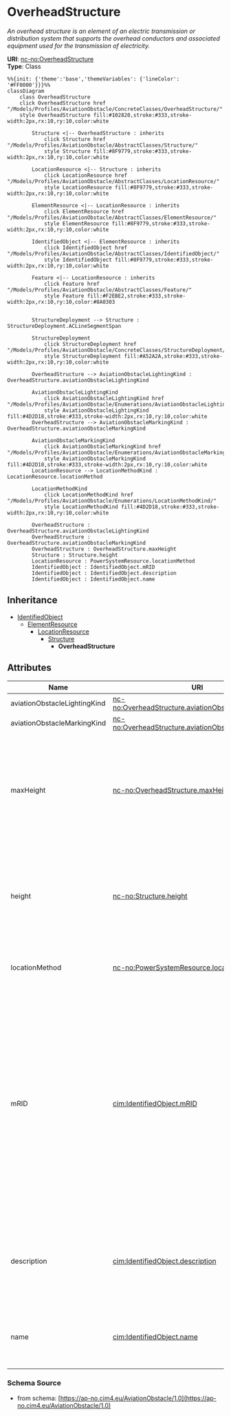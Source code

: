 # OverheadStructure

_An overhead structure is an element of an electric transmission or distribution system that supports the overhead conductors and associated equipment used for the transmission of electricity._

**URI**: [nc-no:OverheadStructure](http://cim4.eu/ns/nc-no#OverheadStructure)<br />
**Type**: Class

```mermaid
%%{init: {'theme':'base','themeVariables': {'lineColor': '#FF0000'}}}%%
classDiagram
    class OverheadStructure
    click OverheadStructure href "/Models/Profiles/AviationObstacle/ConcreteClasses/OverheadStructure/"
    style OverheadStructure fill:#102820,stroke:#333,stroke-width:2px,rx:10,ry:10,color:white
     
        Structure <|-- OverheadStructure : inherits
            click Structure href "/Models/Profiles/AviationObstacle/AbstractClasses/Structure/"
            style Structure fill:#8F9779,stroke:#333,stroke-width:2px,rx:10,ry:10,color:white
     
        LocationResource <|-- Structure : inherits
            click LocationResource href "/Models/Profiles/AviationObstacle/AbstractClasses/LocationResource/"
            style LocationResource fill:#8F9779,stroke:#333,stroke-width:2px,rx:10,ry:10,color:white
     
        ElementResource <|-- LocationResource : inherits
            click ElementResource href "/Models/Profiles/AviationObstacle/AbstractClasses/ElementResource/"
            style ElementResource fill:#8F9779,stroke:#333,stroke-width:2px,rx:10,ry:10,color:white
     
        IdentifiedObject <|-- ElementResource : inherits
            click IdentifiedObject href "/Models/Profiles/AviationObstacle/AbstractClasses/IdentifiedObject/"
            style IdentifiedObject fill:#8F9779,stroke:#333,stroke-width:2px,rx:10,ry:10,color:white

        Feature <|-- LocationResource : inherits
            click Feature href "/Models/Profiles/AviationObstacle/AbstractClasses/Feature/"
            style Feature fill:#F2EBE2,stroke:#333,stroke-width:2px,rx:10,ry:10,color:#8A0303


        StructureDeployment --> Structure : StructureDeployment.ACLineSegmentSpan

        StructureDeployment
            click StructureDeployment href "/Models/Profiles/AviationObstacle/ConcreteClasses/StructureDeployment/"
            style StructureDeployment fill:#A52A2A,stroke:#333,stroke-width:2px,rx:10,ry:10,color:white

        OverheadStructure --> AviationObstacleLightingKind : OverheadStructure.aviationObstacleLightingKind

        AviationObstacleLightingKind
            click AviationObstacleLightingKind href "/Models/Profiles/AviationObstacle/Enumerations/AviationObstacleLightingKind/"
            style AviationObstacleLightingKind fill:#4D2D18,stroke:#333,stroke-width:2px,rx:10,ry:10,color:white
        OverheadStructure --> AviationObstacleMarkingKind : OverheadStructure.aviationObstacleMarkingKind

        AviationObstacleMarkingKind
            click AviationObstacleMarkingKind href "/Models/Profiles/AviationObstacle/Enumerations/AviationObstacleMarkingKind/"
            style AviationObstacleMarkingKind fill:#4D2D18,stroke:#333,stroke-width:2px,rx:10,ry:10,color:white
        LocationResource --> LocationMethodKind : LocationResource.locationMethod

        LocationMethodKind
            click LocationMethodKind href "/Models/Profiles/AviationObstacle/Enumerations/LocationMethodKind/"
            style LocationMethodKind fill:#4D2D18,stroke:#333,stroke-width:2px,rx:10,ry:10,color:white

        OverheadStructure : OverheadStructure.aviationObstacleLightingKind
        OverheadStructure : OverheadStructure.aviationObstacleMarkingKind
        OverheadStructure : OverheadStructure.maxHeight
        Structure : Structure.height
        LocationResource : PowerSystemResource.locationMethod
        IdentifiedObject : IdentifiedObject.mRID
        IdentifiedObject : IdentifiedObject.description
        IdentifiedObject : IdentifiedObject.name
```

## Inheritance
* [IdentifiedObject](/Models/Profiles/AviationObstacle/AbstractClasses/IdentifiedObject/)
    * [ElementResource](/Models/Profiles/AviationObstacle/AbstractClasses/ElementResource/)
        * [LocationResource](/Models/Profiles/AviationObstacle/AbstractClasses/LocationResource/)
            * [Structure](/Models/Profiles/AviationObstacle/AbstractClasses/Structure/)
                * **OverheadStructure**

## Attributes
| Name | URI | Cardinality and Range | Description | Inheritance |
| ---  | --- | --- | --- | --- |
| aviationObstacleLightingKind | [nc-no:OverheadStructure.aviationObstacleLightingKind](http://cim4.eu/ns/nc-no#OverheadStructure.aviationObstacleLightingKind) | 0..1 AviationObstacleLightingKind | Kind of lighting on the structure. | direct |
| aviationObstacleMarkingKind | [nc-no:OverheadStructure.aviationObstacleMarkingKind](http://cim4.eu/ns/nc-no#OverheadStructure.aviationObstacleMarkingKind) | 0..1 AviationObstacleMarkingKind | Kind of marking on the structure. | direct |
| maxHeight | [nc-no:OverheadStructure.maxHeight](http://cim4.eu/ns/nc-no#OverheadStructure.maxHeight) | 0..1 Length | The length of the longest distance from the ground to the highest point on the structure. If f.ex. the structure is located in a steep slope, the distance from the top of the structure to the ground may vary. | direct |
| height | [nc-no:Structure.height](http://cim4.eu/ns/nc-no#Structure.height) | 0..1 Length | Visible height of structure above ground level for overhead construction (e.g., Pole or Tower) or below ground level for an underground vault, manhole, etc. | Structure |
| locationMethod | [nc-no:PowerSystemResource.locationMethod](http://cim4.eu/ns/nc-no#PowerSystemResource.locationMethod) | 0..1 LocationMethodKind | Method used to derive geographical location for this entity. | LocationResource |
| mRID | [cim:IdentifiedObject.mRID](https://cim.ucaiug.io/ns#IdentifiedObject.mRID) | 0..1 string | Master resource identifier issued by a model authority. The mRID is unique within an exchange context. Global uniqueness is easily achieved by using a UUID, as specified in RFC 4122, for the mRID. The use of UUID is strongly recommended.For CIMXML data files in RDF syntax conforming to IEC 61970-552, the mRID is mapped to rdf:ID or rdf:about attributes that identify CIM object elements. | IdentifiedObject |
| description | [cim:IdentifiedObject.description](https://cim.ucaiug.io/ns#IdentifiedObject.description) | 0..1 string | The description is a free human readable text describing or naming the object. It may be non unique and may not correlate to a naming hierarchy. | IdentifiedObject |
| name | [cim:IdentifiedObject.name](https://cim.ucaiug.io/ns#IdentifiedObject.name) | 0..1 string | The name is any free human readable and possibly non unique text naming the object. | IdentifiedObject |

### Schema Source
* from schema: [https://ap-no.cim4.eu/AviationObstacle/1.0](https://ap-no.cim4.eu/AviationObstacle/1.0)
